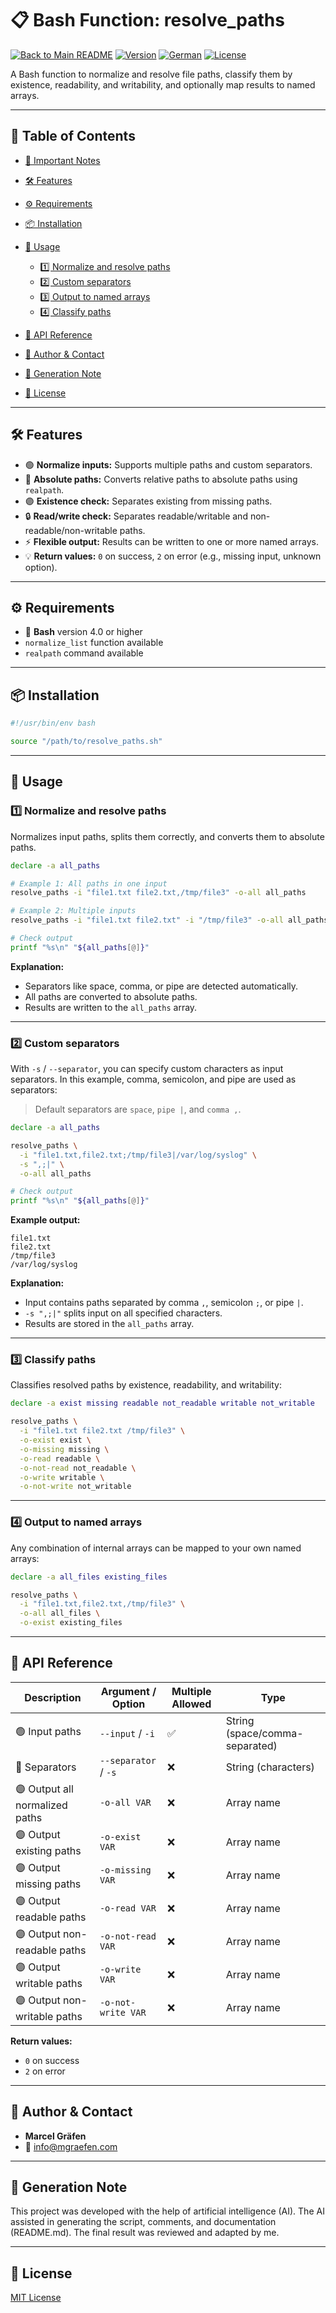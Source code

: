 # 📋 Bash Function: resolve\_paths

[![Back to Main README](https://img.shields.io/badge/Main-README-blue?style=flat\&logo=github)](../../../README.md)
[![Version](https://img.shields.io/badge/version-1.0.0_beta.01-blue.svg)](#)
[![German](https://img.shields.io/badge/Language-German-blue)](./README.de.md)
[![License](https://img.shields.io/badge/license-MIT-lightgrey.svg)](https://opensource.org/licenses/MIT)

A Bash function to normalize and resolve file paths, classify them by existence, readability, and writability, and optionally map results to named arrays.

---

## 🚀 Table of Contents

* [📌 Important Notes](#-important-notes)
* [🛠️ Features](#-features)
* [⚙️ Requirements](#-requirements)
* [📦 Installation](#-installation)
* [📝 Usage](#-usage)

  * [1️⃣ Normalize and resolve paths](#1️⃣-normalize-and-resolve-paths)
  * [2️⃣ Custom separators](#2️⃣-custom-separators)
  * [3️⃣ Output to named arrays](#3️⃣-output-to-named-arrays)
  * [4️⃣ Classify paths](#4️⃣-classify-paths)
* [📌 API Reference](#-api-reference)
* [👤 Author & Contact](#-author--contact)
* [🤖 Generation Note](#-generation-note)
* [📜 License](#-license)

---

## 🛠️ Features

* 🟢 **Normalize inputs:** Supports multiple paths and custom separators.
* 🔹 **Absolute paths:** Converts relative paths to absolute paths using `realpath`.
* 🟣 **Existence check:** Separates existing from missing paths.
* 🔒 **Read/write check:** Separates readable/writable and non-readable/non-writable paths.
* ⚡ **Flexible output:** Results can be written to one or more named arrays.
* 💡 **Return values:** `0` on success, `2` on error (e.g., missing input, unknown option).

---

## ⚙️ Requirements

* 🐚 **Bash** version 4.0 or higher
* `normalize_list` function available
* `realpath` command available

---

## 📦 Installation

```bash
#!/usr/bin/env bash

source "/path/to/resolve_paths.sh"
```

---

## 📝 Usage

### 1️⃣ Normalize and resolve paths

Normalizes input paths, splits them correctly, and converts them to absolute paths.

```bash
declare -a all_paths

# Example 1: All paths in one input
resolve_paths -i "file1.txt file2.txt,/tmp/file3" -o-all all_paths

# Example 2: Multiple inputs
resolve_paths -i "file1.txt file2.txt" -i "/tmp/file3" -o-all all_paths

# Check output
printf "%s\n" "${all_paths[@]}"
```

**Explanation:**

* Separators like space, comma, or pipe are detected automatically.
* All paths are converted to absolute paths.
* Results are written to the `all_paths` array.

---

### 2️⃣ Custom separators

With `-s` / `--separator`, you can specify custom characters as input separators.
In this example, comma, semicolon, and pipe are used as separators:

> Default separators are `space`, `pipe |`, and `comma ,`.

```bash
declare -a all_paths

resolve_paths \
  -i "file1.txt,file2.txt;/tmp/file3|/var/log/syslog" \
  -s ",;|" \
  -o-all all_paths

# Check output
printf "%s\n" "${all_paths[@]}"
```

**Example output:**

```
file1.txt
file2.txt
/tmp/file3
/var/log/syslog
```

**Explanation:**

* Input contains paths separated by comma `,`, semicolon `;`, or pipe `|`.
* `-s ",;|"` splits input on all specified characters.
* Results are stored in the `all_paths` array.

---

### 3️⃣ Classify paths

Classifies resolved paths by existence, readability, and writability:

```bash
declare -a exist missing readable not_readable writable not_writable

resolve_paths \
  -i "file1.txt file2.txt /tmp/file3" \
  -o-exist exist \
  -o-missing missing \
  -o-read readable \
  -o-not-read not_readable \
  -o-write writable \
  -o-not-write not_writable
```

---

### 4️⃣ Output to named arrays

Any combination of internal arrays can be mapped to your own named arrays:

```bash
declare -a all_files existing_files

resolve_paths \
  -i "file1.txt,file2.txt,/tmp/file3" \
  -o-all all_files \
  -o-exist existing_files
```

---

## 📌 API Reference

| Description                    | Argument / Option    | Multiple Allowed | Type                           |
| ------------------------------ | -------------------- | ---------------- | ------------------------------ |
| 🟢 Input paths                 | `--input` / `-i`     | ✅                | String (space/comma-separated) |
| 🔹 Separators                  | `--separator` / `-s` | ❌                | String (characters)            |
| 🟣 Output all normalized paths | `-o-all VAR`         | ❌                | Array name                     |
| 🟣 Output existing paths       | `-o-exist VAR`       | ❌                | Array name                     |
| 🟣 Output missing paths        | `-o-missing VAR`     | ❌                | Array name                     |
| 🟣 Output readable paths       | `-o-read VAR`        | ❌                | Array name                     |
| 🟣 Output non-readable paths   | `-o-not-read VAR`    | ❌                | Array name                     |
| 🟣 Output writable paths       | `-o-write VAR`       | ❌                | Array name                     |
| 🟣 Output non-writable paths   | `-o-not-write VAR`   | ❌                | Array name                     |

**Return values:**

* `0` on success
* `2` on error

---

## 👤 Author & Contact

* **Marcel Gräfen**
* 📧 [info@mgraefen.com](mailto:info@mgraefen.com)

---

## 🤖 Generation Note

This project was developed with the help of artificial intelligence (AI). The AI assisted in generating the script, comments, and documentation (README.md). The final result was reviewed and adapted by me.

---

## 📜 License

[MIT License](LICENSE)
